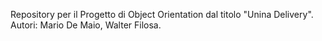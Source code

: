 Repository per il Progetto di Object Orientation dal titolo "Unina Delivery".
Autori: Mario De Maio, Walter Filosa.
